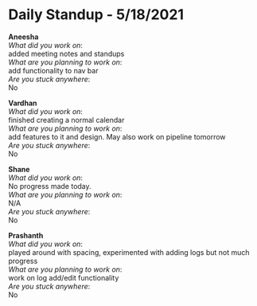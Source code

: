 # Daily Standup - 5/18/2021

**Aneesha**  
*What did you work on*:  
added meeting notes and standups   
*What are you planning to work on*:  
add functionality to nav bar  
*Are you stuck anywhere*:  
No

**Vardhan**  
*What did you work on*:  
finished creating a normal calendar   
*What are you planning to work on*:  
add features to it and design. May also work on pipeline tomorrow  
*Are you stuck anywhere*:  
No

**Shane**  
*What did you work on*:  
No progress made today.   
*What are you planning to work on*:  
N/A  
*Are you stuck anywhere*:  
No

**Prashanth**  
*What did you work on*:  
played around with spacing, experimented with adding logs but not much progress   
*What are you planning to work on*:  
work on log add/edit functionality  
*Are you stuck anywhere*:  
No